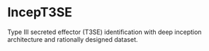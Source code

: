 # IncepT3SE
Type III secreted effector (T3SE) identification with deep inception architecture and rationally designed dataset.
